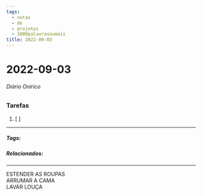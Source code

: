 ```yaml
---
tags:
  - notas
  - de
  - projetos
  - 1000palavrasoumais
title: 2022-09-03  
---
```


# 2022-09-03  

###### Diário Onírico

>

### Tarefas

1. [ ]  

---

##### Tags:

##### Relacionados: 

---

> 

ESTENDER AS ROUPAS  
ARRUMAR A CAMA  
LAVAR LOUÇA
